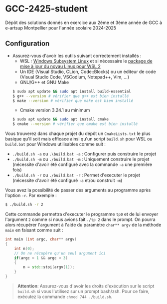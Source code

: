 # GCC-2425-student
Dépôt des solutions donnés en exercice aux 2ème et 3ème année de GCC à e-artsup Montpellier pour l'année scolaire 2024-2025

## Configuration

* Assurez-vous d'avoir les outils suivant correctement installés :
    * WSL : [Windows Subsystem Linux](https://learn.microsoft.com/en-us/windows/wsl/install) et si nécessaire le [package de mise à jour du noyau Linux pour WSL 2](https://learn.microsoft.com/en-us/windows/wsl/install-manual#step-4---download-the-linux-kernel-update-package)
    * Un IDE (Visual Studio, CLion, Code::Blocks) ou un éditeur de code (Visual Studio Code, VSCodium, Notepad++, Vim, ...)
    * GNU/G++ et GNU Make
    ```bash
    $ sudo apt update && sudo apt install build-essential
    $ g++ --version # vérifier que g++ est bien installé
    $ make --version # vérifier que make est bien installé
    ```
    * Cmake version 3.24.1 au minimum
    ```bash
    $ sudo apt update && sudo apt install cmake
    $ cmake --version # vérifier que cmake est bien installé
    ```

Vous trouverez dans chaque projet du dépôt un `CmakeLists.txt` le plus basique qu'il soit mais efficace ainsi qu'un script `build.sh` pour WSL ou `build.bat` pour Windows utilisables comme suit :
* `./build.sh -a` ou `.\build.bat -a` : Configurer puis construire le projet
* `./build.sh -m` ou `./build.bat -m` : Uniquement construire le projet (nécessite d'avoir été configuré avec la commande `-a` une première fois)
* `./build.sh -r` ou `./build.bat -r` : Permet d'executer le projet (nécessite d'avoir été configuré `-a` et/ou construit `-m`)

Vous avez la possibilité de passer des arguments au programme après l'option `-r`. Par exemple :
```bash
$ ./build.sh -r 2
```

Cette commande permettra d'executer le programme `tp0` et de lui envoyer l'argument `2` comme si nous avions fait `./tp 2` dans le prompt.
On pourra alors récupérer l'argument à l'aide du paramètre `char** argv` de la méthode `main` en faisant comme suit :
```cpp
int main (int argc, char** argv)
{
    int n(0);
    // On ne récupère qu'un seul argument ici
    if(argc > 1 && argc < 3)
    {
        n = std::stoi(argv[1]);
    }
}
```

> **Attention**: Assurez-vous d'avoir les droits d'exécution sur le script `build.sh` si vous l'utilisez sur un prompt bash/zsh. Pour ce faire, exécutez la commande `chmod 744 ./build.sh`.
